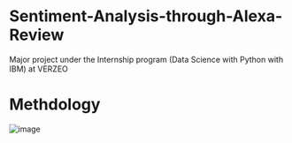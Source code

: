 # Sentiment-Analysis-through-Alexa-Review
Major project under the Internship program (Data Science  with Python with IBM) at VERZEO

# Methdology
![image](https://github.com/Arshnoor-Bajaj/Sentiment-Analysis-through-Alexa-Review/assets/95166317/f8effb26-e1cb-4ca5-aa38-502dc775ccf5)


